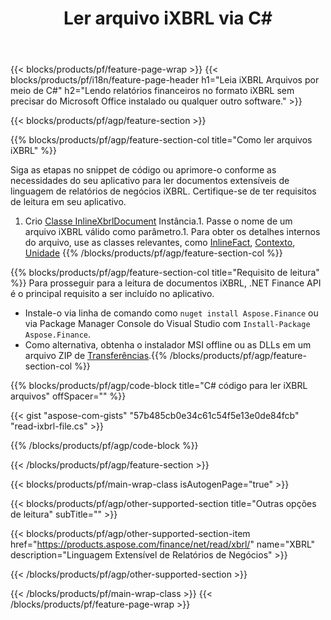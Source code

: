 ﻿---
title: Ler arquivo iXBRL via C#
description: Código de amostra para leitura de arquivo iXBRL. Use o código de exemplo API para ler arquivos em lote iXBRL em aplicativos baseados em .NET. 
url: /pt/net/read/ixbrl/
family: finance
platformtag: net
feature: read
informat: iXBRL
outformat: 
otherformats: 
---
{{< blocks/products/pf/feature-page-wrap >}}
{{< blocks/products/pf/i18n/feature-page-header h1="Leia iXBRL Arquivos por meio de C#" h2="Lendo relatórios financeiros no formato iXBRL sem precisar do Microsoft Office instalado ou qualquer outro software." >}}

{{< blocks/products/pf/agp/feature-section >}}

{{% blocks/products/pf/agp/feature-section-col title="Como ler arquivos iXBRL" %}}

Siga as etapas no snippet de código ou aprimore-o conforme as necessidades do seu aplicativo para ler documentos extensíveis de linguagem de relatórios de negócios iXBRL. Certifique-se de ter requisitos de leitura em seu aplicativo.

1. Crio [Classe InlineXbrlDocument](https://apireference.aspose.com/finance/net/aspose.finance.xbrl.inline/inlinexbrldocument) Instância.1. Passe o nome de um arquivo iXBRL válido como parâmetro.1. Para obter os detalhes internos do arquivo, use as classes relevantes, como [InlineFact](https://apireference.aspose.com/finance/net/aspose.finance.xbrl.inline/inlinefact), [Contexto](https://apireference.aspose.com/finance/net/aspose.finance.xbrl/context), [Unidade](https://apireference.aspose.com/finance/net/aspose.finance.xbrl/unit) 
{{% /blocks/products/pf/agp/feature-section-col %}}

{{% blocks/products/pf/agp/feature-section-col title="Requisito de leitura" %}}
Para prosseguir para a leitura de documentos iXBRL, .NET Finance API é o principal requisito a ser incluído no aplicativo. 
- Instale-o via linha de comando como ```nuget install Aspose.Finance``` ou via Package Manager Console do Visual Studio com ```Install-Package Aspose.Finance```.
- Como alternativa, obtenha o instalador MSI offline ou as DLLs em um arquivo ZIP de [Transferências](https://downloads.aspose.com/finance/net).{{% /blocks/products/pf/agp/feature-section-col %}}

{{% blocks/products/pf/agp/code-block title="C# código para ler iXBRL arquivos" offSpacer="" %}}

{{< gist "aspose-com-gists" "57b485cb0e34c61c54f5e13e0de84fcb" "read-ixbrl-file.cs" >}}

{{% /blocks/products/pf/agp/code-block %}}

{{< /blocks/products/pf/agp/feature-section >}}

{{< blocks/products/pf/main-wrap-class isAutogenPage="true" >}}

{{< blocks/products/pf/agp/other-supported-section title="Outras opções de leitura" subTitle="" >}}

{{< blocks/products/pf/agp/other-supported-section-item href="https://products.aspose.com/finance/net/read/xbrl/" name="XBRL" description="Linguagem Extensível de Relatórios de Negócios" >}}

{{< /blocks/products/pf/agp/other-supported-section >}}

{{< /blocks/products/pf/main-wrap-class >}}
{{< /blocks/products/pf/feature-page-wrap >}}